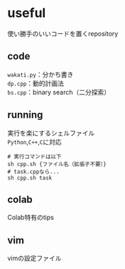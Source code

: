 # useful
使い勝手のいいコードを置くrepository

## code
`wakati.py`：分かち書き  
`dp.cpp`：動的計画法  
`bs.cpp`：binary search（二分探索）  
## running
実行を楽にするシェルファイル  
`Python`,`C++`,`C`に対応  
```
# 実行コマンドは以下
sh cpp.sh {ファイル名（拡張子不要）}
# task.cppなら...
sh cpp.sh task
```
## colab
Colab特有のtips
## vim
vimの設定ファイル
